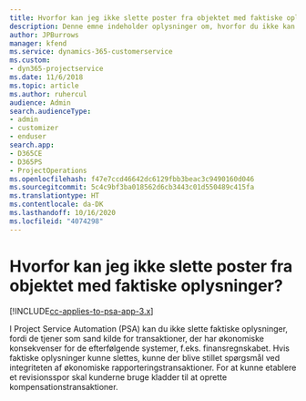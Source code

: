 ```yaml
---
title: Hvorfor kan jeg ikke slette poster fra objektet med faktiske oplysninger?
description: Denne emne indeholder oplysninger om, hvorfor du ikke kan slette poster fra objektet med faktiske oplysninger.
author: JPBurrows
manager: kfend
ms.service: dynamics-365-customerservice
ms.custom:
- dyn365-projectservice
ms.date: 11/6/2018
ms.topic: article
ms.author: ruhercul
audience: Admin
search.audienceType:
- admin
- customizer
- enduser
search.app:
- D365CE
- D365PS
- ProjectOperations
ms.openlocfilehash: f47e7ccd46642dc6129fbb3beac3c9490160d046
ms.sourcegitcommit: 5c4c9bf3ba018562d6cb3443c01d550489c415fa
ms.translationtype: HT
ms.contentlocale: da-DK
ms.lasthandoff: 10/16/2020
ms.locfileid: "4074298"
---
```

# <a name="why-cant-i-delete-records-from-the-actuals-entity"></a>Hvorfor kan jeg ikke slette poster fra objektet med faktiske oplysninger?

[!INCLUDE[cc-applies-to-psa-app-3.x](../includes/cc-applies-to-psa-app-3x.md)]

I Project Service Automation (PSA) kan du ikke slette faktiske oplysninger, fordi de tjener som sand kilde for transaktioner, der har økonomiske konsekvenser for de efterfølgende systemer, f.eks. finansregnskabet. Hvis faktiske oplysninger kunne slettes, kunne der blive stillet spørgsmål ved integriteten af økonomiske rapporteringstransaktioner. For at kunne etablere et revisionsspor skal kunderne bruge kladder til at oprette kompensationstransaktioner.

